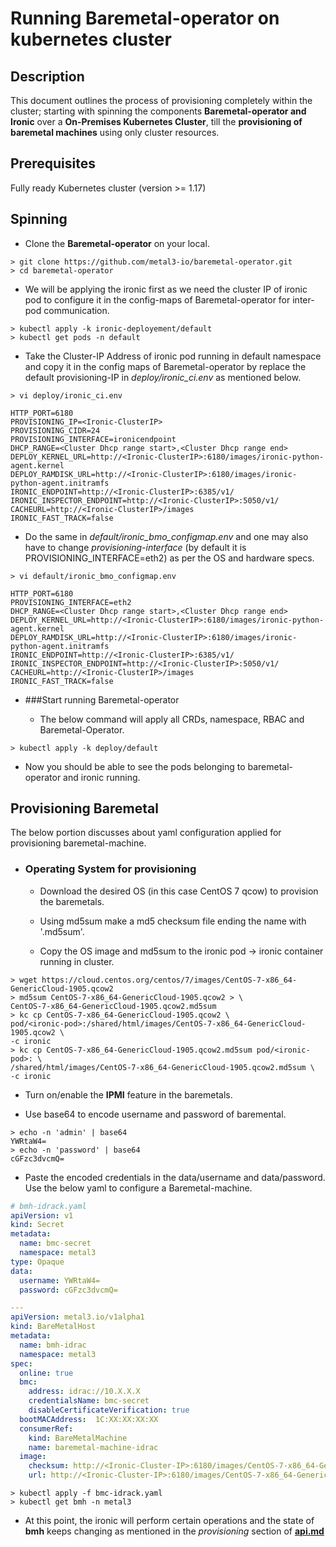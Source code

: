 # Running Baremetal-operator on kubernetes cluster

## Description

This document outlines the process of provisioning completely within
the cluster; starting with spinning the components
**Baremetal-operator and Ironic** over a
**On-Premises Kubernetes Cluster**, till the **provisioning of baremetal
machines** using only cluster resources.

## Prerequisites

Fully ready Kubernetes cluster (version >= 1.17)

## Spinning

* Clone the **Baremetal-operator** on your local.


```console
> git clone https://github.com/metal3-io/baremetal-operator.git
> cd baremetal-operator
```


* We will be applying the ironic first as we need the cluster IP
of ironic pod to configure it in the config-maps of Baremetal-operator for
inter-pod communication.


```console
> kubectl apply -k ironic-deployement/default
> kubectl get pods -n default
```


* Take the Cluster-IP Address of ironic pod running in default namespace
and copy it in the config maps of Baremetal-operator by replace the default
provisioning-IP in *deploy/ironic_ci.env* as mentioned below.


```console
> vi deploy/ironic_ci.env
```


```properties
HTTP_PORT=6180
PROVISIONING_IP=<Ironic-ClusterIP>
PROVISIONING_CIDR=24
PROVISIONING_INTERFACE=ironicendpoint
DHCP_RANGE=<Cluster Dhcp range start>,<Cluster Dhcp range end>
DEPLOY_KERNEL_URL=http://<Ironic-ClusterIP>:6180/images/ironic-python-agent.kernel
DEPLOY_RAMDISK_URL=http://<Ironic-ClusterIP>:6180/images/ironic-python-agent.initramfs
IRONIC_ENDPOINT=http://<Ironic-ClusterIP>:6385/v1/
IRONIC_INSPECTOR_ENDPOINT=http://<Ironic-ClusterIP>:5050/v1/
CACHEURL=http://<Ironic-ClusterIP>/images
IRONIC_FAST_TRACK=false
```


* Do the same in *default/ironic_bmo_configmap.env* and
one may also have to change *provisioning-interface*
(by default it is PROVISIONING_INTERFACE=eth2) as per the OS and hardware specs.


```console
> vi default/ironic_bmo_configmap.env
```


```properties
HTTP_PORT=6180
PROVISIONING_INTERFACE=eth2
DHCP_RANGE=<Cluster Dhcp range start>,<Cluster Dhcp range end>
DEPLOY_KERNEL_URL=http://<Ironic-ClusterIP>:6180/images/ironic-python-agent.kernel
DEPLOY_RAMDISK_URL=http://<Ironic-ClusterIP>:6180/images/ironic-python-agent.initramfs
IRONIC_ENDPOINT=http://<Ironic-ClusterIP>:6385/v1/
IRONIC_INSPECTOR_ENDPOINT=http://<Ironic-ClusterIP>:5050/v1/
CACHEURL=http://<Ironic-ClusterIP>/images
IRONIC_FAST_TRACK=false
```


* ###Start running Baremetal-operator

  * The below command will apply all
CRDs, namespace, RBAC and Baremetal-Operator.


```console
> kubectl apply -k deploy/default
```


* Now you should be able to see the pods belonging to baremetal-operator 
and ironic running.

## Provisioning Baremetal

The below portion discusses about yaml configuration applied for provisioning
baremetal-machine.

* ### Operating System for provisioning

  * Download the desired OS (in this case CentOS 7 qcow) to provision the
baremetals.

  * Using md5sum make a md5 checksum file ending the name with '.md5sum'.

  * Copy the OS image and md5sum to the ironic pod -> ironic container
running in cluster.


```console
> wget https://cloud.centos.org/centos/7/images/CentOS-7-x86_64-GenericCloud-1905.qcow2
> md5sum CentOS-7-x86_64-GenericCloud-1905.qcow2 > \
CentOS-7-x86_64-GenericCloud-1905.qcow2.md5sum
> kc cp CentOS-7-x86_64-GenericCloud-1905.qcow2 \
pod/<ironic-pod>:/shared/html/images/CentOS-7-x86_64-GenericCloud-1905.qcow2 \
-c ironic
> kc cp CentOS-7-x86_64-GenericCloud-1905.qcow2.md5sum pod/<ironic-pod>: \
/shared/html/images/CentOS-7-x86_64-GenericCloud-1905.qcow2.md5sum \
-c ironic
```


* Turn on/enable the **IPMI** feature in the baremetals.

* Use base64 to encode username and password of baremental.


```console
> echo -n 'admin' | base64
YWRtaW4=
> echo -n 'password' | base64
cGFzc3dvcmQ=
```


* Paste the encoded credentials in the data/username and data/password.
Use the below yaml to configure a Baremetal-machine.


```yaml
# bmh-idrack.yaml
apiVersion: v1
kind: Secret
metadata:
  name: bmc-secret
  namespace: metal3
type: Opaque
data:
  username: YWRtaW4=
  password: cGFzc3dvcmQ=

---
apiVersion: metal3.io/v1alpha1
kind: BareMetalHost
metadata:
  name: bmh-idrac
  namespace: metal3
spec:
  online: true
  bmc:
    address: idrac://10.X.X.X
    credentialsName: bmc-secret
    disableCertificateVerification: true
  bootMACAddress:  1C:XX:XX:XX:XX
  consumerRef:
    kind: BareMetalMachine
    name: baremetal-machine-idrac
  image:
    checksum: http://<Ironic-Cluster-IP>:6180/images/CentOS-7-x86_64-GenericCloud.qcow2.md5sum
    url: http://<Ironic-Cluster-IP>:6180/images/CentOS-7-x86_64-GenericCloud.qcow2
```


```console
> kubectl apply -f bmc-idrack.yaml
> kubectl get bmh -n metal3
```


* At this point, the ironic will perform certain operations and the 
state of **bmh** keeps changing as mentioned in the *provisioning*
section of **[api.md](api.md)**


